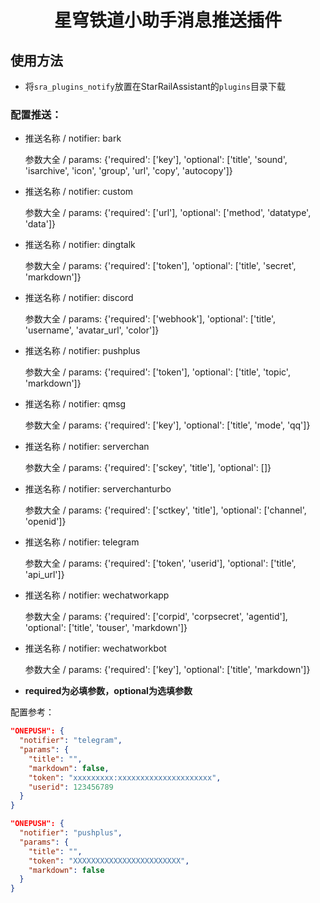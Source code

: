 <div align="center">

<h1>星穹铁道小助手消息推送插件</h1>
  
</div>

## 使用方法
  * 将`sra_plugins_notify`放置在StarRailAssistant的`plugins`目录下载

### 配置推送：
- 推送名称 / notifier: bark

  参数大全 / params:
  {'required': ['key'], 'optional': ['title', 'sound', 'isarchive', 'icon', 'group', 'url', 'copy', 'autocopy']}

- 推送名称 / notifier: custom

  参数大全 / params:
  {'required': ['url'], 'optional': ['method', 'datatype', 'data']}

- 推送名称 / notifier: dingtalk

  参数大全 / params:
  {'required': ['token'], 'optional': ['title', 'secret', 'markdown']}

- 推送名称 / notifier: discord

  参数大全 / params:
  {'required': ['webhook'], 'optional': ['title', 'username', 'avatar_url', 'color']}

- 推送名称 / notifier: pushplus

  参数大全 / params:
  {'required': ['token'], 'optional': ['title', 'topic', 'markdown']}

- 推送名称 / notifier: qmsg

  参数大全 / params:
  {'required': ['key'], 'optional': ['title', 'mode', 'qq']}

- 推送名称 / notifier: serverchan

  参数大全 / params:
  {'required': ['sckey', 'title'], 'optional': []}

- 推送名称 / notifier: serverchanturbo

  参数大全 / params:
  {'required': ['sctkey', 'title'], 'optional': ['channel', 'openid']}

- 推送名称 / notifier: telegram

  参数大全 / params:
  {'required': ['token', 'userid'], 'optional': ['title', 'api_url']}

- 推送名称 / notifier: wechatworkapp

  参数大全 / params:
  {'required': ['corpid', 'corpsecret', 'agentid'], 'optional': ['title', 'touser', 'markdown']}

- 推送名称 / notifier: wechatworkbot

  参数大全 / params:
  {'required': ['key'], 'optional': ['title', 'markdown']}
* **required为必填参数，optional为选填参数**

配置参考：
```json
"ONEPUSH": {
  "notifier": "telegram",
  "params": {
    "title": "",
    "markdown": false,
    "token": "xxxxxxxxx:xxxxxxxxxxxxxxxxxxxxx",
    "userid": 123456789
  }
}
```
```json
"ONEPUSH": {
  "notifier": "pushplus",
  "params": {
    "title": "",
    "token": "XXXXXXXXXXXXXXXXXXXXXXXX",
    "markdown": false
  }
}
```
